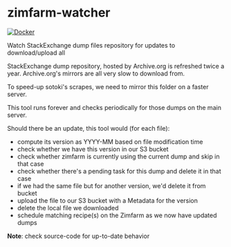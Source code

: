 zimfarm-watcher
===============

[![Docker](https://ghcr-badge.deta.dev/openzim/zimfarm-watcher/latest_tag?label=docker)](https://ghcr.io/openzim/zimfarm-watcher)

Watch StackExchange dump files repository for updates to download/upload all

StackExchange dump repository, hosted by Archive.org is refreshed twice a year.
Archive.org's mirrors are all very slow to download from.

To speed-up sotoki's scrapes, we need to mirror this folder on a faster server.

This tool runs forever and checks periodically for those dumps on the main server.

Should there be an update, this tool would (for each file):
- compute its version as YYYY-MM based on file modification time
- check whether we have this version in our S3 bucket
- check whether zimfarm is currently using the current dump and skip in that case
- check whether there's a pending task for this dump and delete it in that case
- if we had the same file but for another version, we'd delete it from bucket
- upload the file to our S3 bucket with a Metadata for the version
- delete the local file we downloaded
- schedule matching recipe(s) on the Zimfarm as we now have updated dumps


**Note**: check source-code for up-to-date behavior
